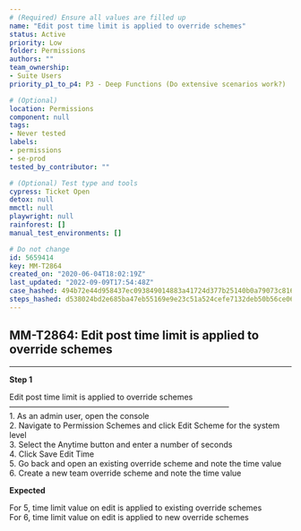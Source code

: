 ```yaml
---
# (Required) Ensure all values are filled up
name: "Edit post time limit is applied to override schemes"
status: Active
priority: Low
folder: Permissions
authors: ""
team_ownership: 
- Suite Users
priority_p1_to_p4: P3 - Deep Functions (Do extensive scenarios work?)

# (Optional)
location: Permissions
component: null
tags:
- Never tested
labels: 
- permissions
- se-prod
tested_by_contributor: ""

# (Optional) Test type and tools
cypress: Ticket Open
detox: null
mmctl: null
playwright: null
rainforest: []
manual_test_environments: []

# Do not change
id: 5659414
key: MM-T2864
created_on: "2020-06-04T18:02:19Z"
last_updated: "2022-09-09T17:54:48Z"
case_hashed: 494b72e44d958437ec093849014883a41724d377b25140b0a79073c81604f43eeaa86d9fc9e3141d0afe43551d37e9e1
steps_hashed: d538024bd2e685ba47eb55169e9e23c51a524cefe7132deb50b56ce061b5af52e8ac4594b18f07ab253b8007620d7c21
---
```


<!-- (Auto-generated) Based on frontmatter's "key" and "name" -->

## MM-T2864: Edit post time limit is applied to override schemes

---

**Step 1**

Edit post time limit is applied to override schemes\
————————————————————————————\
1\. As an admin user, open the console\
2\. Navigate to Permission Schemes and click Edit Scheme for the system level\
3\. Select the Anytime button and enter a number of seconds\
4\. Click Save Edit Time\
5\. Go back and open an existing override scheme and note the time value\
6\. Create a new team override scheme and note the time value

**Expected**

For 5, time limit value on edit is applied to existing override schemes\
For 6, time limit value on edit is applied to new override schemes
